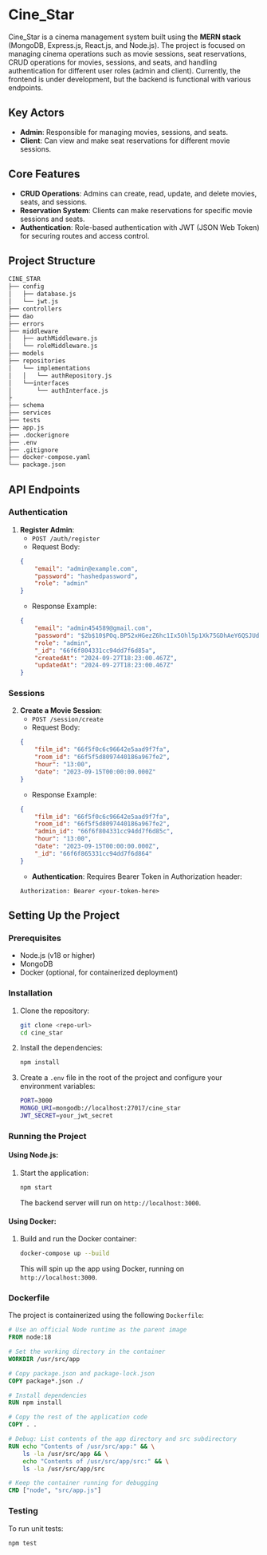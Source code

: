 
# Cine_Star

Cine_Star is a cinema management system built using the **MERN stack** (MongoDB, Express.js, React.js, and Node.js). The project is focused on managing cinema operations such as movie sessions, seat reservations, CRUD operations for movies, sessions, and seats, and handling authentication for different user roles (admin and client). Currently, the frontend is under development, but the backend is functional with various endpoints.

## Key Actors
- **Admin**: Responsible for managing movies, sessions, and seats.
- **Client**: Can view and make seat reservations for different movie sessions.

## Core Features
- **CRUD Operations**: Admins can create, read, update, and delete movies, seats, and sessions.
- **Reservation System**: Clients can make reservations for specific movie sessions and seats.
- **Authentication**: Role-based authentication with JWT (JSON Web Token) for securing routes and access control.

## Project Structure

```bash
CINE_STAR
├── config
│   ├── database.js           
│   └── jwt.js                
├── controllers               
├── dao                      
├── errors                  
├── middleware                
│   ├── authMiddleware.js      
│   └── roleMiddleware.js     
├── models                     
├── repositories
│   └── implementations
│   │   └── authRepository.js 
│   └──interfaces
│       └── authInterface.js  
├              
├── schema                     
├── services                   
├── tests                      
├── app.js                     
├── .dockerignore              
├── .env                       
├── .gitignore               
├── docker-compose.yaml       
└── package.json              
```

## API Endpoints

### Authentication
1. **Register Admin**:
   - `POST /auth/register`
   - Request Body:
   ```json
   {
       "email": "admin@example.com",
       "password": "hashedpassword",
       "role": "admin"
   }
   ```
   - Response Example:
   ```json
   {
       "email": "admin454589@gmail.com",
       "password": "$2b$10$POq.BP52xHGezZ6hc1Ix5Ohl5p1Xk75GDhAeY6QSJUdyWKwMc18r2",
       "role": "admin",
       "_id": "66f6f804331cc94dd7f6d85a",
       "createdAt": "2024-09-27T18:23:00.467Z",
       "updatedAt": "2024-09-27T18:23:00.467Z"
   }
   ```

### Sessions
2. **Create a Movie Session**:
   - `POST /session/create`
   - Request Body:
   ```json
   {
       "film_id": "66f5f0c6c96642e5aad9f7fa",
       "room_id": "66f5f5d8097440186a967fe2",
       "hour": "13:00",
       "date": "2023-09-15T00:00:00.000Z"
   }
   ```
   - Response Example:
   ```json
   {
       "film_id": "66f5f0c6c96642e5aad9f7fa",
       "room_id": "66f5f5d8097440186a967fe2",
       "admin_id": "66f6f804331cc94dd7f6d85c",
       "hour": "13:00",
       "date": "2023-09-15T00:00:00.000Z",
       "_id": "66f6f865331cc94dd7f6d864"
   }
   ```
   - **Authentication**: Requires Bearer Token in Authorization header:
   ```
   Authorization: Bearer <your-token-here>
   ```

## Setting Up the Project

### Prerequisites
- Node.js (v18 or higher)
- MongoDB
- Docker (optional, for containerized deployment)

### Installation

1. Clone the repository:
   ```bash
   git clone <repo-url>
   cd cine_star
   ```

2. Install the dependencies:
   ```bash
   npm install
   ```

3. Create a `.env` file in the root of the project and configure your environment variables:
   ```bash
   PORT=3000
   MONGO_URI=mongodb://localhost:27017/cine_star
   JWT_SECRET=your_jwt_secret
   ```

### Running the Project

#### Using Node.js:
1. Start the application:
   ```bash
   npm start
   ```
   The backend server will run on `http://localhost:3000`.

#### Using Docker:

1. Build and run the Docker container:
   ```bash
   docker-compose up --build
   ```

   This will spin up the app using Docker, running on `http://localhost:3000`.

### Dockerfile

The project is containerized using the following `Dockerfile`:

```dockerfile
# Use an official Node runtime as the parent image
FROM node:18

# Set the working directory in the container
WORKDIR /usr/src/app

# Copy package.json and package-lock.json
COPY package*.json ./

# Install dependencies
RUN npm install

# Copy the rest of the application code
COPY . .

# Debug: List contents of the app directory and src subdirectory
RUN echo "Contents of /usr/src/app:" && \
    ls -la /usr/src/app && \
    echo "Contents of /usr/src/app/src:" && \
    ls -la /usr/src/app/src

# Keep the container running for debugging
CMD ["node", "src/app.js"]
```

### Testing

To run unit tests:
```bash
npm test
```
